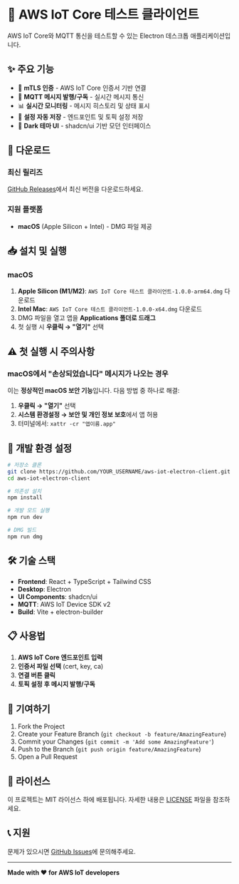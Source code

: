 # 🔌 AWS IoT Core 테스트 클라이언트

AWS IoT Core와 MQTT 통신을 테스트할 수 있는 Electron 데스크톱 애플리케이션입니다.

## ✨ 주요 기능

- 🔐 **mTLS 인증** - AWS IoT Core 인증서 기반 연결
- 📡 **MQTT 메시지 발행/구독** - 실시간 메시지 통신
- 📊 **실시간 모니터링** - 메시지 히스토리 및 상태 표시
- 💾 **설정 자동 저장** - 엔드포인트 및 토픽 설정 저장
- 🎨 **Dark 테마 UI** - shadcn/ui 기반 모던 인터페이스

## 🚀 다운로드

### 최신 릴리즈
[GitHub Releases](https://github.com/YOUR_USERNAME/aws-iot-electron-client/releases)에서 최신 버전을 다운로드하세요.

### 지원 플랫폼
- **macOS** (Apple Silicon + Intel) - DMG 파일 제공

## 📥 설치 및 실행

### macOS
1. **Apple Silicon (M1/M2)**: `AWS IoT Core 테스트 클라이언트-1.0.0-arm64.dmg` 다운로드
2. **Intel Mac**: `AWS IoT Core 테스트 클라이언트-1.0.0-x64.dmg` 다운로드
3. DMG 파일을 열고 앱을 **Applications 폴더로 드래그**
4. 첫 실행 시 **우클릭 → "열기"** 선택

## ⚠️ 첫 실행 시 주의사항

### macOS에서 "손상되었습니다" 메시지가 나오는 경우
이는 **정상적인 macOS 보안 기능**입니다. 다음 방법 중 하나로 해결:

1. **우클릭 → "열기"** 선택
2. **시스템 환경설정 → 보안 및 개인 정보 보호**에서 앱 허용
3. 터미널에서: `xattr -cr "앱이름.app"`

## 🔧 개발 환경 설정

```bash
# 저장소 클론
git clone https://github.com/YOUR_USERNAME/aws-iot-electron-client.git
cd aws-iot-electron-client

# 의존성 설치
npm install

# 개발 모드 실행
npm run dev

# DMG 빌드
npm run dmg
```

## 🛠️ 기술 스택

- **Frontend**: React + TypeScript + Tailwind CSS
- **Desktop**: Electron
- **UI Components**: shadcn/ui
- **MQTT**: AWS IoT Device SDK v2
- **Build**: Vite + electron-builder

## 📋 사용법

1. **AWS IoT Core 엔드포인트 입력**
2. **인증서 파일 선택** (cert, key, ca)
3. **연결 버튼 클릭**
4. **토픽 설정 후 메시지 발행/구독**

## 🤝 기여하기

1. Fork the Project
2. Create your Feature Branch (`git checkout -b feature/AmazingFeature`)
3. Commit your Changes (`git commit -m 'Add some AmazingFeature'`)
4. Push to the Branch (`git push origin feature/AmazingFeature`)
5. Open a Pull Request

## 📄 라이선스

이 프로젝트는 MIT 라이선스 하에 배포됩니다. 자세한 내용은 [LICENSE](LICENSE) 파일을 참조하세요.

## 📞 지원

문제가 있으시면 [GitHub Issues](https://github.com/YOUR_USERNAME/aws-iot-electron-client/issues)에 문의해주세요.

---

**Made with ❤️ for AWS IoT developers**